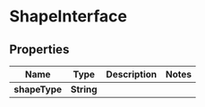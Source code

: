 

# ShapeInterface

## Properties

Name | Type | Description | Notes
------------ | ------------- | ------------- | -------------
**shapeType** | **String** |  | 



